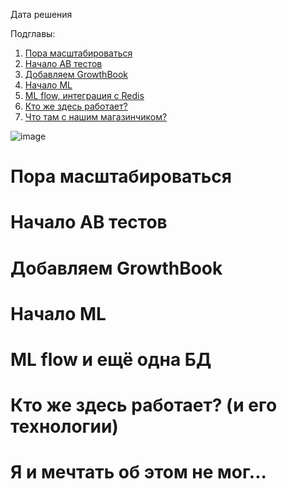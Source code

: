 Дата решения


Подглавы:

1. [Пора масштабироваться](#история)
2. [Начало AB тестов](#AB)
3. [Добавляем GrowthBook](#growthbook)
4. [Начало ML](#ml) 
5. [ML flow, интеграция с Redis](#mlflow)
7. [Кто же здесь работает?](#кто-работает)
8. [Что там с нашим магазинчиком? ](#завершение)


![image](https://github.com/user-attachments/assets/4c291531-d656-4d61-871a-904dd13f8324)



<a id="история"></a>
# Пора масштабироваться

<a id="AB"></a>
# Начало AB тестов

<a id="growthbook"></a>
# Добавляем GrowthBook

<a id="ml"></a>
# Начало ML

<a id="mlflow"></a>
# ML flow и ещё одна БД

<a id="кто-работает"></a>
# Кто же здесь работает? (и его технологии)

<a id="завершение"></a>
# Я и мечтать об этом не мог...
